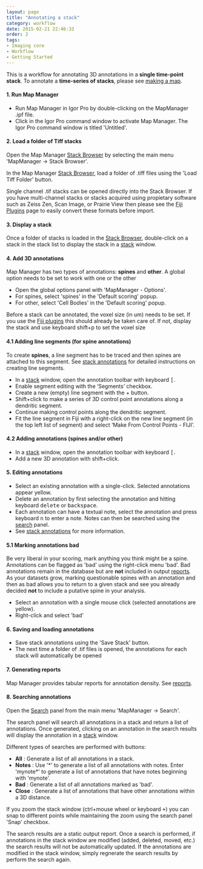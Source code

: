 ```yaml
---
layout: page
title: "Annotating a stack"
category: workflow
date: 2015-02-21 22:46:33
order: 2
tags:
- Imaging core
- Workflow
- Getting Started
---
```


This is a workflow for annotating 3D annotations in a **single time-point stack**. To annotate a **time-series of stacks**, please see [making a map][3].


#### 1. Run Map Manager

- Run Map Manager in Igor Pro by double-clicking on the MapManager .ipf file.
- Click in the Igor Pro command window to activate Map Manager. The Igor Pro command window is titled 'Untitled'.

#### 2. Load a folder of Tiff stacks

Open the Map Manager [Stack Browser][2] by selecting the main menu 'MapManager &rarr; Stack Browser'.

In the Map Manager [Stack Browser][2], load a folder of .tiff files using the 'Load Tiff Folder' button.

Single channel .tif stacks can be opened directly into the Stack Browser. If you have multi-channel stacks or stacks acquired using propietary software such as Zeiss Zen, Scan Image, or Prairie View then please see the [Fiji Plugins](fiji-plugins) page to easily convert these formats before import.

#### 3. Display a stack

Once a folder of stacks is loaded in the [Stack Browser][2], double-click on a stack in the stack list to display the stack in a [stack][1] window.

#### 4. Add 3D annotations

Map Manager has two types of annotations: **spines** and **other**. A global option needs to be set to work with one or the other

- Open the global options panel with 'MapManager - Options'.
- For spines, select 'spines' in the 'Default scoring' popup.
- For other, select 'Cell Bodies' in the 'Default scoring' popup.

<p class="important">Before a stack can be annotated, the voxel size (in um) needs to be set. If you use the <A HREF="fiji-plugins">Fiji plugins</A> this should already be taken care of. If not, display the stack and use keyboard shift+p to set the voxel size</p>


#### 4.1 Adding line segments (for spine annotations)

To create **spines**, a line segment has to be traced and then spines are attached to this segment. See [stack annotations][12] for detailed instructions on creating line segments.

- In a [stack][1] window, open the annotation toolbar with keyboard <kbd>[</kbd>.
- Enable segment editing with the ‘Segments’ checkbox.
- Create a new (empty) line segment with the + button.
- Shift+click to make a series of 3D control point annotations along a dendritic segment.
- Continue making control points along the dendritic segment.
- Fit the line segment in Fiji with a right-click on the new line segment (in the top left list of segment) and select ‘Make From Control Points - FIJI’.

#### 4.2 Adding annotations (spines and/or other)

- In a [stack][1] window, open the annotation toolbar with keyboard <kbd>[</kbd>.
- Add a new 3D annotation with shift+click.

#### 5. Editing annotations

- Select an existing annotation with a single-click. Selected annotations appear yellow.
- Delete an annotation by first selecting the annotation and hitting keyboard <kbd>delete</kbd> or <kbd>backspace</kbd>.
- Each annotation can have a textual note, select the annotation and press keyboard <kbd>n</kbd> to enter a note. Notes can then be searched using the [search][6] panel.
- See [stack annotations][12] for more information.

#### 5.1 Marking annotations bad

Be very liberal in your scoring, mark anything you think might be a spine. Annotations can be flagged as 'bad' using the right-click menu 'bad'. Bad annotations remain in the database but are **not** included in output [reports](reports). As your datasets grow, marking questionable spines with an annotation and then as bad allows you to return to a given stack and see you already decided **not** to include a putative spine in your analysis.

 - Select an annotation with a single mouse click (selected annotations are yellow).
 - Right-click and select 'bad'

#### 6. Saving and loading annotations

- Save stack annotations using the 'Save Stack' button.
- The next time a folder of .tif files is opened, the annotations for each stack will automatically be opened

#### 7. Generating reports

Map Manager provides tabular reports for annotation density. See [reports][11].

#### 8. Searching annotations

Open the [Search][6] panel from the main menu 'MapManager &rarr; Search'.

The search panel will search all annotations in a stack and return a list of annotations. Once generated, clicking on an annotation in the search results will display the annotation in a [stack][1] window.

Different types of searches are performed with buttons:  

- **All** : Generate a list of all annotations in a stack.
- **Notes** : Use '&#42;' to generate a list of all annotations with notes. Enter 'mynote&#42;' to generate a list of annotations that have notes beginning with 'mynote'.
- **Bad** : Generate a list of all annotations marked as 'bad'.  
- **Close** : Generate a list of annotations that have other annotations within a 3D distance.

If you zoom the stack window (ctrl+mouse wheel or keyboard <kbd>+</kbd>) you can snap to different points while maintaining the zoom using the search panel 'Snap' checkbox.

The search results are a static output report. Once a search is performed, if annotations in the stack window are modified (added, deleted, moved, etc.) the search results will not be automatically updated. If the annotations are modified in the stack window, simply regnerate the search results by perform the search again.

<div class="print-page-break"></div>


[1]: stack
[2]: stack-browser
[3]: making-a-map
[4]: stackdb-options-panel
[5]: annotating-a-stack
[6]: search-panel
[7]: plot-panel
[8]: map-plot
[10]: file-format
[11]: reports
[12]: stack-annotations
